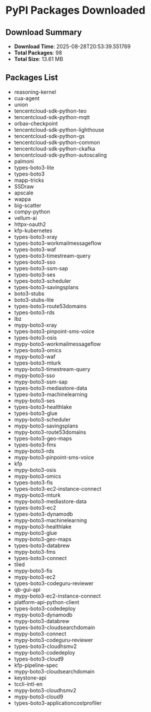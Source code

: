 # PyPI Packages Downloaded

## Download Summary
- **Download Time**: 2025-08-28T20:53:39.551769
- **Total Packages**: 98
- **Total Size**: 13.61 MB

## Packages List
- reasoning-kernel
- cua-agent
- union
- tencentcloud-sdk-python-teo
- tencentcloud-sdk-python-mqtt
- orbax-checkpoint
- tencentcloud-sdk-python-lighthouse
- tencentcloud-sdk-python-gs
- tencentcloud-sdk-python-common
- tencentcloud-sdk-python-ckafka
- tencentcloud-sdk-python-autoscaling
- palmoni
- types-boto3-lite
- types-boto3
- mapp-tricks
- SSDraw
- apscale
- wappa
- big-scatter
- compy-python
- vellum-ai
- httpx-oauth2
- kfp-kubernetes
- types-boto3-xray
- types-boto3-workmailmessageflow
- types-boto3-waf
- types-boto3-timestream-query
- types-boto3-sso
- types-boto3-ssm-sap
- types-boto3-ses
- types-boto3-scheduler
- types-boto3-savingsplans
- boto3-stubs
- boto3-stubs-lite
- types-boto3-route53domains
- types-boto3-rds
- lbz
- mypy-boto3-xray
- types-boto3-pinpoint-sms-voice
- types-boto3-osis
- mypy-boto3-workmailmessageflow
- types-boto3-omics
- mypy-boto3-waf
- types-boto3-mturk
- mypy-boto3-timestream-query
- mypy-boto3-sso
- mypy-boto3-ssm-sap
- types-boto3-mediastore-data
- types-boto3-machinelearning
- mypy-boto3-ses
- types-boto3-healthlake
- types-boto3-glue
- mypy-boto3-scheduler
- mypy-boto3-savingsplans
- mypy-boto3-route53domains
- types-boto3-geo-maps
- types-boto3-fms
- mypy-boto3-rds
- mypy-boto3-pinpoint-sms-voice
- kfp
- mypy-boto3-osis
- mypy-boto3-omics
- types-boto3-fis
- types-boto3-ec2-instance-connect
- mypy-boto3-mturk
- mypy-boto3-mediastore-data
- types-boto3-ec2
- types-boto3-dynamodb
- mypy-boto3-machinelearning
- mypy-boto3-healthlake
- mypy-boto3-glue
- mypy-boto3-geo-maps
- types-boto3-databrew
- mypy-boto3-fms
- types-boto3-connect
- tiled
- mypy-boto3-fis
- mypy-boto3-ec2
- types-boto3-codeguru-reviewer
- qb-gui-api
- mypy-boto3-ec2-instance-connect
- platform-api-python-client
- types-boto3-codedeploy
- mypy-boto3-dynamodb
- mypy-boto3-databrew
- types-boto3-cloudsearchdomain
- mypy-boto3-connect
- mypy-boto3-codeguru-reviewer
- types-boto3-cloudhsmv2
- mypy-boto3-codedeploy
- types-boto3-cloud9
- kfp-pipeline-spec
- mypy-boto3-cloudsearchdomain
- keystone-api
- tccli-intl-en
- mypy-boto3-cloudhsmv2
- mypy-boto3-cloud9
- types-boto3-applicationcostprofiler
